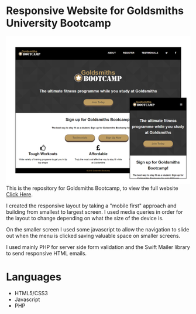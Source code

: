 # Responsive Website for Goldsmiths University Bootcamp
![Responsive HTML/CSS template for Goldsmiths University Bootcamp](screens.png)
This is the repository for Goldsmiths Bootcamp, to view the full website [Click Here](http://doc.gold.ac.uk/~ma301co/Goldsmiths_Bootcamp/). 

I created the responsive layout by taking a "mobile first" approach and building from smallest to largest screen. I used media queries in order for the layout to change depending on what the size of the device is.

On the smaller screen I used some javascript to allow the navigation to slide out when the menu is clicked saving valuable space on smaller screens.

I used mainly PHP for server side form validation and the Swift Mailer library to send responsive HTML emails.

# Languages
- HTML5/CSS3
- Javascript
- PHP


